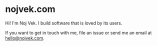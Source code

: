 # nojvek.com

Hi! I'm Noj Vek. I build software that is loved by its users.

If you want to get in touch with me, file an issue or send me an email at hello@nojvek.com.



